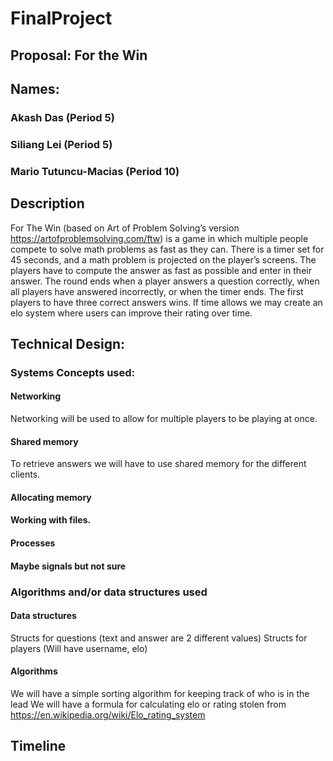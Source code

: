 # FinalProject

## Proposal: For the Win

## Names:
### Akash Das (Period 5)
### Siliang Lei (Period 5)
### Mario Tutuncu-Macias (Period 10)


## Description
For The Win (based on Art of Problem Solving’s version https://artofproblemsolving.com/ftw) is a game in which multiple people compete to solve math problems as fast as they can. There is a timer set for 45 seconds, and a math problem is projected on the player’s screens. The players have to compute the answer as fast as possible and enter in their answer. The round ends when a player answers a question correctly, when all players have answered incorrectly, or when the timer ends. The first players to have three correct answers wins. If time allows we may create an elo system where users can improve their rating over time.

## Technical Design:

### Systems Concepts used:
#### Networking
Networking will be used to allow for multiple players to be playing at once.
#### Shared memory
To retrieve answers we will have to use shared memory for the different clients.
#### Allocating memory
#### Working with files.
#### Processes
#### Maybe signals but not sure

### Algorithms and/or data structures used
#### Data structures
Structs for questions (text and answer are 2 different values)
Structs for players (Will have username, elo)
#### Algorithms
We will have a simple sorting algorithm for keeping track of who is in the lead
We will have a formula for calculating elo or rating stolen from https://en.wikipedia.org/wiki/Elo_rating_system

## Timeline
